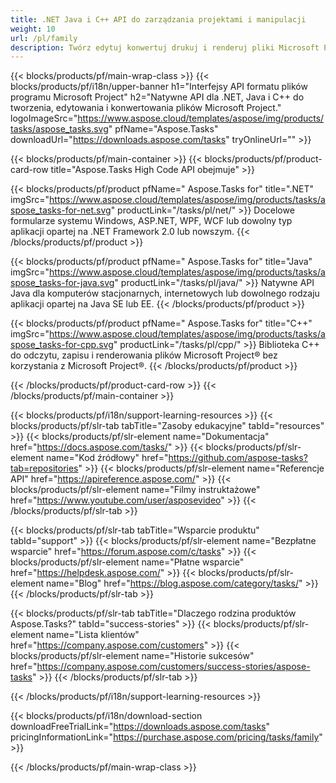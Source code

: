 ```yaml
---
title: .NET Java i C++ API do zarządzania projektami i manipulacji 
weight: 10
url: /pl/family
description: Twórz edytuj konwertuj drukuj i renderuj pliki Microsoft Project MPP MPT MPX XML w aplikacjach .NET i Java przy użyciu odpowiedniej biblioteki bez zainstalowanego programu MS Project
---
```


{{< blocks/products/pf/main-wrap-class >}}
{{< blocks/products/pf/i18n/upper-banner h1="Interfejsy API formatu plików programu Microsoft Project" h2="Natywne API dla .NET, Java i C++ do tworzenia, edytowania i konwertowania plików Microsoft Project." logoImageSrc="https://www.aspose.cloud/templates/aspose/img/products/tasks/aspose_tasks.svg" pfName="Aspose.Tasks" downloadUrl="https://downloads.aspose.com/tasks" tryOnlineUrl="" >}}

{{< blocks/products/pf/main-container >}}
{{< blocks/products/pf/product-card-row title="Aspose.Tasks High Code API obejmuje" >}}

{{< blocks/products/pf/product pfName=" Aspose.Tasks for" title=".NET" imgSrc="https://www.aspose.cloud/templates/aspose/img/products/tasks/aspose_tasks-for-net.svg" productLink="/tasks/pl/net/" >}}
Docelowe formularze systemu Windows, ASP.NET, WPF, WCF lub dowolny typ aplikacji opartej na .NET Framework 2.0 lub nowszym.
{{< /blocks/products/pf/product >}}

{{< blocks/products/pf/product pfName=" Aspose.Tasks for" title="Java" imgSrc="https://www.aspose.cloud/templates/aspose/img/products/tasks/aspose_tasks-for-java.svg" productLink="/tasks/pl/java/" >}}
Natywne API Java dla komputerów stacjonarnych, internetowych lub dowolnego rodzaju aplikacji opartej na Java SE lub EE.
{{< /blocks/products/pf/product >}}

{{< blocks/products/pf/product pfName=" Aspose.Tasks for" title="C++" imgSrc="https://www.aspose.cloud/templates/aspose/img/products/tasks/aspose_tasks-for-cpp.svg" productLink="/tasks/pl/cpp/" >}}
Biblioteka C++ do odczytu, zapisu i renderowania plików Microsoft Project® bez korzystania z Microsoft Project®.
{{< /blocks/products/pf/product >}}

{{< /blocks/products/pf/product-card-row >}}
{{< /blocks/products/pf/main-container >}}

{{< blocks/products/pf/i18n/support-learning-resources >}}
{{< blocks/products/pf/slr-tab tabTitle="Zasoby edukacyjne" tabId="resources" >}}
{{< blocks/products/pf/slr-element name="Dokumentacja" href="https://docs.aspose.com/tasks/" >}}
{{< blocks/products/pf/slr-element name="Kod źródłowy" href="https://github.com/aspose-tasks?tab=repositories" >}}
{{< blocks/products/pf/slr-element name="Referencje API" href="https://apireference.aspose.com/" >}}
{{< blocks/products/pf/slr-element name="Filmy instruktażowe" href="https://www.youtube.com/user/asposevideo" >}}
{{< /blocks/products/pf/slr-tab >}}

{{< blocks/products/pf/slr-tab tabTitle="Wsparcie produktu" tabId="support" >}}
{{< blocks/products/pf/slr-element name="Bezpłatne wsparcie" href="https://forum.aspose.com/c/tasks" >}}
{{< blocks/products/pf/slr-element name="Płatne wsparcie" href="https://helpdesk.aspose.com/" >}}
{{< blocks/products/pf/slr-element name="Blog" href="https://blog.aspose.com/category/tasks/" >}}
{{< /blocks/products/pf/slr-tab >}}

{{< blocks/products/pf/slr-tab tabTitle="Dlaczego rodzina produktów Aspose.Tasks?" tabId="success-stories" >}}
{{< blocks/products/pf/slr-element name="Lista klientów" href="https://company.aspose.com/customers" >}}
{{< blocks/products/pf/slr-element name="Historie sukcesów" href="https://company.aspose.com/customers/success-stories/aspose-tasks" >}}
{{< /blocks/products/pf/slr-tab >}}

{{< /blocks/products/pf/i18n/support-learning-resources >}}

{{< blocks/products/pf/i18n/download-section downloadFreeTrialLink="https://downloads.aspose.com/tasks" pricingInformationLink="https://purchase.aspose.com/pricing/tasks/family" >}}

{{< /blocks/products/pf/main-wrap-class >}}